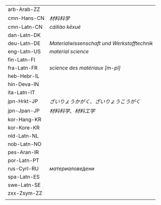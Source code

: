 | | |
|-|-|
| arb-Arab-ZZ |  |
| cmn-Hans-CN | _材料科学_ |
| cmn-Latn-CN | _cáiliào kēxué_ |
| dan-Latn-DK |  |
| deu-Latn-DE | _Materialwissenschaft und Werkstofftechnik_ |
| eng-Latn-US | _material science_ |
| fin-Latn-FI |  |
| fra-Latn-FR | _science des matériaux [m-pl]_ |
| heb-Hebr-IL |  |
| hin-Deva-IN |  |
| ita-Latn-IT |  |
| jpn-Hrkt-JP | _ざいりょうかがく_、_ざいりょうこうがく_ |
| jpn-Jpan-JP | _材料科学_、_材料工学_ |
| kor-Hang-KR |  |
| kor-Kore-KR |  |
| nld-Latn-NL |  |
| nob-Latn-NO |  |
| pes-Aran-IR |  |
| por-Latn-PT |  |
| rus-Cyrl-RU | _материалове́дени_ |
| spa-Latn-ES |  |
| swe-Latn-SE |  |
| zxx-Zsym-ZZ |  |
|  |  |